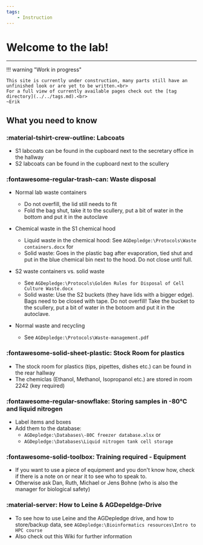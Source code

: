 ```yaml
---
tags:
    - Instruction
---
```


# Welcome to the lab!

---

!!! warning "Work in progress"

    This site is currently under construction, many parts still have an unfinished look or are yet to be written.<br>
    For a full view of currently available pages check out the [tag directory](../../tags.md).<br>
    ~Erik


## What you need to know

### :material-tshirt-crew-outline: Labcoats

- S1 labcoats can be found in the cupboard next to the secretary office in the hallway
- S2 labcoats can be found in the cupboard next to the scullery

### :fontawesome-regular-trash-can: Waste disposal

- Normal lab waste containers
    - Do not overfill, the lid still needs to fit
    - Fold the bag shut, take it to the scullery, put a bit of water in the bottom and put it in the autoclave

- Chemical waste in the S1 chemical hood
    - Liquid waste in the chemical hood: See `AGDepledge:\Protocols\Waste containers.docx` for 
    - Solid waste: Goes in the plastic bag after evaporation, tied shut and put in the blue chemical bin next to the hood. Do not close until full.

- S2 waste containers vs. solid waste
    - See `AGDepledge:\Protocols\Golden Rules for Disposal of Cell Culture Waste.docx`
    - Solid waste: Use the S2 buckets (they have lids with a bigger edge). Bags need to be closed with tape. Do not overfill! Take the bucket to the scullery, put a bit of water in the botoom and put it in the autoclave.

- Normal waste and recycling
    - See `AGDepledge:\Protocols\Waste-management.pdf`

### :fontawesome-solid-sheet-plastic: Stock Room for plastics

- The stock room for plastics (tips, pipettes, dishes etc.) can be found in the rear hallway
- The chemiclas (Ethanol, Methanol, Isopropanol etc.) are stored in room 2242 (key required)

### :fontawesome-regular-snowflake: Storing samples in -80°C and liquid nitrogen

- Label items and boxes
- Add them to the database:
    - `AGDepledge:\Databases\-80C freezer database.xlsx` or
    - `AGDepledge:\Databases\Liquid nitrogen tank cell storage`

### :fontawesome-solid-toolbox: Training required - Equipment

- If you want to use a piece of equipment and you don't know how, check if there is a note on or near it to see who to speak to.
- Otherwise ask Dan, Ruth, Michael or Jens Bohne (who is also the manager for biological safety)

### :material-server: How to Leine & AGDepeldge-Drive

- To see how to use Leine and the AGDepledge drive, and how to store/backup data, see `AGDepledge:\Bioinformatics resources\Intro to HPC course`
- Also check out this Wiki for further information